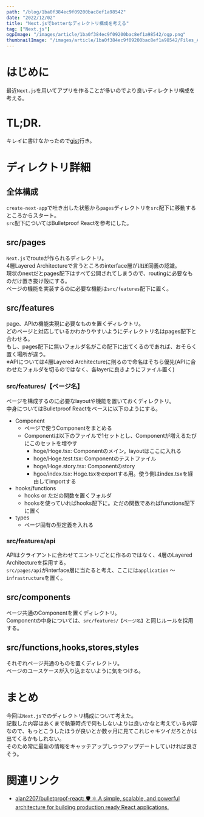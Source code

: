 ```yaml
---
path: "/blog/1ba0f384ec9f09200bac8ef1a98542"
date: "2022/12/02"
title: "Next.jsでbetterなディレクトリ構成を考える"
tag: ["Next.js"]
ogpImage: "/images/article/1ba0f384ec9f09200bac8ef1a98542/ogp.png"
thumbnailImage: "/images/article/1ba0f384ec9f09200bac8ef1a98542/Files_And_Folder_Monochromatic.png"
---
```


# はじめに

最近`Next.js`を用いてアプリを作ることが多いのでより良いディレクトリ構成を考える。

# TL;DR.

キレイに書けなかったので[gist](https://gist.github.com/Tetsuya-Minase/1192b77321e1d52888110b5932e4ea34)行き。

# ディレクトリ詳細

## 全体構成

`create-next-app`で吐き出した状態から`pages`ディレクトリを`src`配下に移動するところからスタート。  
`src`配下についてはBulletproof Reactを参考にした。

## src/pages

`Next.js`でrouteが作られるディレクトリ。  
4層Layered Architectureで言うところのinterface層がほぼ同義の認識。  
現状のnextだとpages配下はすべて公開されてしまうので、routingに必要なものだけ置き抜け殻にする。  
ページの機能を実装するのに必要な機能は`src/features`配下に置く。

## src/features

page、APIの機能実現に必要なものを置くディレクトリ。  
どのページと対応しているかわかりやすいようにディレクトリ名はpages配下と合わせる。  
もし、pages配下に無いフォルダ名がこの配下に出てくるのであれば、おそらく置く場所が違う。  
※APIについては4層Layered Architectureに則るので命名はそちら優先(APIに合わせたフォルダを切るのではなく、各layerに良きようにファイル置く)

### src/features/【ページ名】

ページを構成するのに必要なlayoutや機能を置いておくディレクトリ。  
中身についてはBulletproof Reactをベースに以下のようにする。

* Component
    * ページで使うComponentをまとめる
    * Componentは以下のファイルで1セットとし、Componentが増えるたびにこのセットを増やす
        * hoge/Hoge.tsx: Componentのメイン。layoutはここに入れる
        * hoge/Hoge.test.tsx: Componentのテストファイル
        * hoge/Hoge.story.tsx: Componentのstory
        * hgoe/index.tsx: Hoge.tsxをexportする用。使う側はindex.tsxを経由してimportする
* hooks/functions
    * hooks or ただの関数を置くフォルダ
    * hooksを使っていればhooks配下に。ただの関数であればfunctions配下に置く
* types
    * ページ固有の型定義を入れる

### src/features/api

APIはクライアントに合わせてエントリごとに作るのではなく、4層のLayered Architectureを採用する。  
`src/pages/api`がinterface層に当たると考え、ここには`application` 〜 `infrastructure`を置く。

## src/components

ページ共通のComponentを置くディレクトリ。  
Componentの中身については、`src/features/【ページ名】`と同じルールを採用する。

## src/functions,hooks,stores,styles

それぞれページ共通のものを置くディレクトリ。  
ページのユースケースが入り込まないように気をつける。

# まとめ

今回は`Next.js`でのディレクトリ構成について考えた。  
記載した内容はあくまで執筆時点で何もしないよりは良いかなと考えている内容なので、もっとこうしたほうが良いとか数ヶ月に見てこれじゃキツイだろとかは出てくるかもしれない。  
そのため常に最新の情報をキャッチアップしつつアップデートしていければ良さそう。

# 関連リンク

* [alan2207/bulletproof\-react: 🛡️ ⚛️ A simple, scalable, and powerful architecture for building production ready React applications\.](https://github.com/alan2207/bulletproof-react)